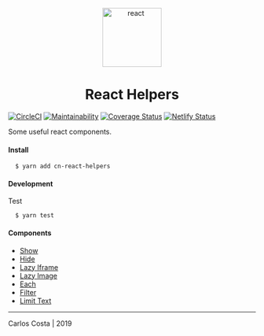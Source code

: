 <p align="center">
  <img alt="react" src="https://icons-for-free.com/iconfiles/png/512/design+development+facebook+framework+mobile+react+icon-1320165723839064798.png" width="120" />
</p>

<h1 align="center">
  React Helpers
</h1>

[![CircleCI](https://circleci.com/gh/C4co/react-helpers.svg?style=svg)](https://circleci.com/gh/C4co/react-helpers)
[![Maintainability](https://api.codeclimate.com/v1/badges/cc1a28ae15bfa4714289/maintainability)](https://codeclimate.com/github/C4co/one-helpers/maintainability)
[![Coverage Status](https://coveralls.io/repos/github/C4co/react-helpers/badge.svg?branch=master)](https://coveralls.io/github/C4co/react-helpers?branch=master)
[![Netlify Status](https://api.netlify.com/api/v1/badges/e9795ffc-ac99-4c52-a322-b3918d20ff42/deploy-status)](https://app.netlify.com/sites/react-helpers/deploys)

Some useful react components.

#### Install
```
  $ yarn add cn-react-helpers
```

#### Development

Test
```
  $ yarn test
```

#### Components
- [Show](https://react-helpers.netlify.com/?path=/story/components--display)
- [Hide](https://react-helpers.netlify.com/?path=/story/components--display)
- [Lazy Iframe](https://react-helpers.netlify.com/?path=/story/components--lazy-iframe)
- [Lazy Image](https://react-helpers.netlify.com/?path=/story/components--lazy-image)
- [Each](https://react-helpers.netlify.com/?path=/story/components--each)
- [Filter](https://react-helpers.netlify.com/?path=/story/components--filter)
- [Limit Text](https://react-helpers.netlify.com/?path=/story/components--limit-text)

---

Carlos Costa | 2019
